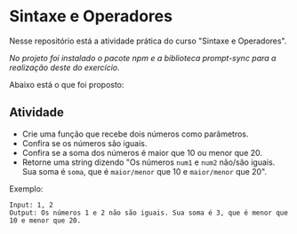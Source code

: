 # Sintaxe e Operadores

Nesse repositório está a atividade prática do curso "Sintaxe e Operadores".

*No projeto foi instalado o pacote npm e a biblioteca prompt-sync para a realização deste do exercício.*

Abaixo está o que foi proposto:



## Atividade

- Crie uma função que recebe dois números como parâmetros.
- Confira se os números são iguais.
- Confira se a soma dos números é maior que 10 ou menor que 20.
- Retorne uma string dizendo "Os números `num1` e `num2` não/são iguais. Sua soma é `soma`, que é `maior/menor` que 10 e `maior/menor` que 20".

Exemplo:

```
Input: 1, 2
Output: Os números 1 e 2 não são iguais. Sua soma é 3, que é menor que 10 e menor que 20.
```